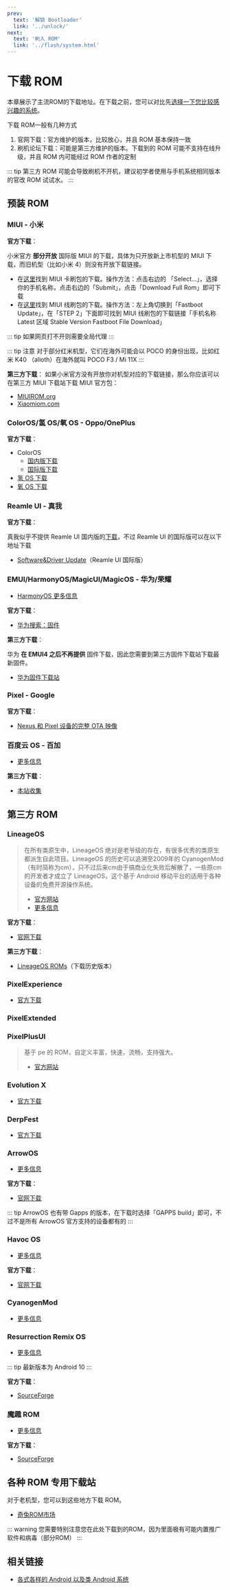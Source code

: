 ```yaml
---
prev:
  text: '解锁 Bootloader'
  link: '../unlock/'
next:
  text: '刷入 ROM'
  link: '../flash/system.html'
---
```


# 下载 ROM

本章展示了主流ROM的下载地址。在下载之前，您可以对比先[选择一下您比较感兴趣的系统](../../normal/systems/index.md)。

下载 ROM一般有几种方式

1. 官网下载：官方维护的版本，比较放心，并且 ROM 基本保持一致
2. 刷机论坛下载：可能是第三方维护的版本。下载到的 ROM 可能不支持在线升级，并且 ROM 内可能经过 ROM 作者的定制

::: tip
第三方 ROM 可能会导致刷机不开机，建议初学者使用与手机系统相同版本的官改 ROM 试试水。
:::

## 预装 ROM

### MIUI - 小米

__官方下载__：

小米官方 __部分开放__ 国际版 MIUI 的下载，具体为只开放新上市机型的 MIUI 下载，而旧机型（比如小米 4）则没有开放下载链接。

* 在[这里](https://new.c.mi.com/global/miuidownload/index)找到 MIUI 卡刷包的下载。操作方法：点击右边的 「Select...」，选择你的手机名称，点击右边的「Submit」，点击「Download Full Rom」即可下载
* 在[这里](https://new.c.mi.com/global/miuidownload/detail/guide/1)找到 MIUI 线刷包的下载。操作方法：左上角切换到「Fastboot Update」，在「STEP 2」下面即可找到 MIUI 线刷包的下载链接「手机名称 Latest 区域 Stable Version Fastboot File Download」

::: tip
如果网页打不开则需要全局代理
:::

::: tip 注意
对于部分红米机型，它们在海外可能会以 POCO 的身份出现，比如红米 K40 （alioth）在海外就叫 POCO F3 / Mi 11X
:::

__第三方下载__：
如果小米官方没有开放你对机型对应的下载链接，那么你应该可以在第三方 MIUI 下载站下载 MIUI 官方包：

* [MIUIROM.org](https://miuirom.org/)
* [Xiaomiom.com](https://xiaomirom.com/)

### ColorOS/氢 OS/氧 OS - Oppo/OnePlus

__官方下载__：

* ColorOS
  * [国内版下载](https://www.coloros.com/rom)
  * [国际版下载](https://support.oppo.com/in/software-update/)
* [氢 OS 下载](https://www.oneplus.com/cn/support/softwareupgrade)
* [氧 OS 下载](https://service.oneplus.com/global/search/search-detail?id=2096329&articleIndex=1)

### Reamle UI - 真我

__官方下载__：

真我似乎不提供 Reamle UI 国内版的[下载](https://www.realme.com/cn/support/kw/doc/2029300)，不过 Reamle UI 的国际版可以在以下地址下载

* [Software&Driver Update](https://www.realme.com/in/support/software-update)（Reamle UI 国际版）

### EMUI/HarmonyOS/MagicUI/MagicOS - 华为/荣耀

* [HarmonyOS 更多信息](../../normal/systems/harmonyos.md)

__官方下载__：

* [华为搜索：固件](https://consumer.huawei.com/cn/support/search/?keyword=%E5%9B%BA%E4%BB%B6&t=SearchClick&product_class=CMCG10000002)

__第三方下载__：

华为 __在 EMUI4 之后不再提供__ 固件下载，因此您需要到第三方固件下载站下载最新固件。

* [华为固件下载站](https://professorjtj.github.io/)

### Pixel - Google

__官方下载__：

* [Nexus 和 Pixel 设备的完整 OTA 映像](https://developers.google.cn/android/ota?hl=zh-cn)

### 百度云 OS - 百加 <Badge type="danger" text="已停更" />

* [更多信息](../../normal/systems/baiduos.md)

__第三方下载__：

* [本站收集](./baiduos.md)

## 第三方 ROM

### LineageOS

> 在所有类原生中，LineageOS 绝对是老爷级的存在，有很多优秀的类原生都派生自此项目。LineageOS 的历史可以追溯至2009年的 CyanogenMod （有时简称为cm），只不过后来cm由于搞商业化失败后解散了，一些原cm的开发者才成立了 LineageOS，这个基于 Android 移动平台的适用于各种设备的免费开源操作系统。
>
> * [官方网站](https://lineageos.org/)
> * [更多信息](../../normal/systems/lineageos.md)

__官方下载__：

* [官网下载](https://download.lineageos.org/)

__第三方下载__：

* [LineageOS ROMs](http://lineageosroms.com/)（下载历史版本）

### PixelExperience

* [官方下载](https://download.pixelexperience.org/)

### PixelExtended

### PixelPlusUI

> 基于 pe 的 ROM，自定义丰富，快速，流畅，支持强大。
>
> * [官方网站](https://ppui.site/home)

### Evolution X

* [官方下载](https://evolution-x.org/download)

### DerpFest

* [官方下载](https://derpfest.org/#call-to-action)

### ArrowOS

* [更多信息](../../normal/systems/index.md#arrowos)

__官方下载__：

* [官网下载](https://arrowos.net/download)

::: tip
ArrowOS 也有带 Gapps 的版本，在下载时选择「GAPPS build」即可，不过不是所有 ArrowOS 官方支持的设备都有的
:::

### Havoc OS

* [更多信息](../../normal/systems/index.md#havoc-os)

__官方下载__：

* [官网下载](https://download.havoc-os.com/)

### CyanogenMod <Badge type="danger" text="已停更" />

* [更多信息](../../normal/systems/index.md#cyanogenmod)

### Resurrection Remix OS <Badge type="danger" text="已停更" />

* [更多信息](../../normal/systems/index.md#resurrection-remix-os)

::: tip
最新版本为 Android 10
:::

__官方下载__：

* [SourceForge](https://sourceforge.net/projects/resurrectionremix-ten/files/)

### 魔趣 ROM <Badge type="danger" text="已停更" />

* [更多信息](../../normal/systems/index.md#魔趣-rom)

__官方下载__：

* [SourceForge](https://sourceforge.net/projects/mokee/files/)

## 各种 ROM 专用下载站

对于老机型，您可以到这些地方下载 ROM。

* [奇兔ROM市场](http://rom.7to.cn/)

::: warning
您需要特别注意您在此处下载到的ROM，因为里面极有可能内置推广软件和病毒（部分ROM）
:::

## 相关链接

* [各式各样的 Android 以及类 Android 系统](../../normal/systems/index.md)

